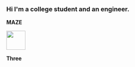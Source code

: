 ###  Hi I'm a college student and an engineer.

<p style="font-weight:bold">MAZE</p>
<a href="https://maze-p-quiz-272cda03fda0.herokuapp.com/"><img style="width:50px" src="https://maze-p-quiz-272cda03fda0.herokuapp.com/maze_logo.png"/></a>

<p style="font-weight:bold">Three</p>
<a hreh="https://shuntsu-mahjong.vercel.app/"></a>
